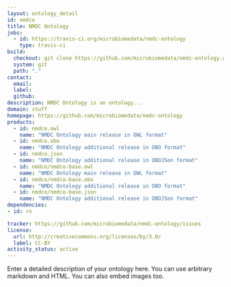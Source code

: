 ```yaml
---
layout: ontology_detail
id: nmdco
title: NMDC Ontology
jobs:
  - id: https://travis-ci.org/microbiomedata/nmdc-ontology
    type: travis-ci
build:
  checkout: git clone https://github.com/microbiomedata/nmdc-ontology.git
  system: git
  path: "."
contact:
  email: 
  label: 
  github: 
description: NMDC Ontology is an ontology...
domain: stuff
homepage: https://github.com/microbiomedata/nmdc-ontology
products:
  - id: nmdco.owl
    name: "NMDC Ontology main release in OWL format"
  - id: nmdco.obo
    name: "NMDC Ontology additional release in OBO format"
  - id: nmdco.json
    name: "NMDC Ontology additional release in OBOJSon format"
  - id: nmdco/nmdco-base.owl
    name: "NMDC Ontology main release in OWL format"
  - id: nmdco/nmdco-base.obo
    name: "NMDC Ontology additional release in OBO format"
  - id: nmdco/nmdco-base.json
    name: "NMDC Ontology additional release in OBOJSon format"
dependencies:
- id: ro

tracker: https://github.com/microbiomedata/nmdc-ontology/issues
license:
  url: http://creativecommons.org/licenses/by/3.0/
  label: CC-BY
activity_status: active
---
```


Enter a detailed description of your ontology here. You can use arbitrary markdown and HTML.
You can also embed images too.

